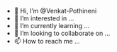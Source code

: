 - 👋 Hi, I’m @Venkat-Pothineni
- 👀 I’m interested in ...
- 🌱 I’m currently learning ...
- 💞️ I’m looking to collaborate on ...
- 📫 How to reach me ...

<!---
Venkat-Pothineni/Venkat-Pothineni is a ✨ special ✨ repository because its `README.md` (this file) appears on your GitHub profile.
You can click the Preview link to take a look at your changes.
--->
